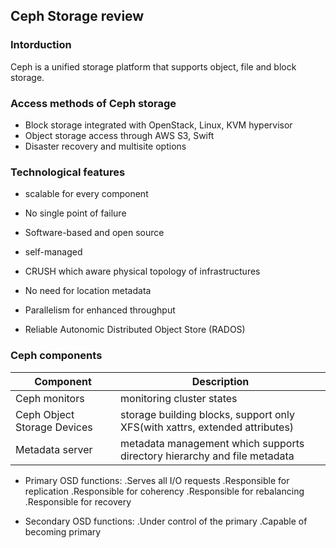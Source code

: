 ## Ceph Storage review

### Intorduction

Ceph is a unified storage platform that supports object, file and block storage.


### Access methods of Ceph storage

* Block storage integrated with OpenStack, Linux, KVM hypervisor
* Object storage access through AWS S3, Swift
* Disaster recovery and multisite options

### Technological features

* scalable for every component
* No single point of failure
* Software-based and open source
* self-managed

* CRUSH which aware physical topology of infrastructures
* No need for location metadata
* Parallelism for enhanced throughput
* Reliable Autonomic Distributed Object Store (RADOS)

### Ceph components

Component | Description
-|-
Ceph monitors | monitoring cluster states
Ceph Object Storage Devices | storage building blocks, support only XFS(with xattrs, extended attributes)                             
Metadata server | metadata management which supports directory hierarchy and file metadata

* Primary OSD functions:
.Serves all I/O requests
.Responsible for replication
.Responsible for coherency
.Responsible for rebalancing
.Responsible for recovery

* Secondary OSD functions:
.Under control of the primary
.Capable of becoming primary

